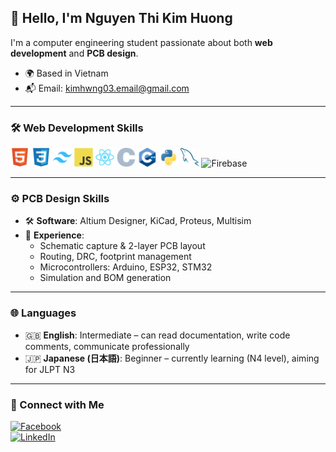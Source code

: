 ## 👋 Hello, I'm Nguyen Thi Kim Huong

I'm a computer engineering student passionate about both **web development** and **PCB design**.

- 🌍 Based in Vietnam  
- 📬 Email: kimhwng03.email@gmail.com  

---

### 🛠️ Web Development Skills

<p>
  <img alt="HTML" width="30px" src="https://raw.githubusercontent.com/devicons/devicon/master/icons/html5/html5-original.svg" />
  <img alt="CSS" width="30px" src="https://raw.githubusercontent.com/devicons/devicon/master/icons/css3/css3-original.svg" />
   <img alt="Tailwind CSS" width="30px" src="https://raw.githubusercontent.com/devicons/devicon/master/icons/tailwindcss/tailwindcss-plain.svg" />

  <img alt="JavaScript" width="30px" src="https://raw.githubusercontent.com/devicons/devicon/master/icons/javascript/javascript-original.svg" />
  <img alt="React" width="30px" src="https://raw.githubusercontent.com/devicons/devicon/master/icons/react/react-original.svg" />
  <img alt="C" width="30px" src="https://raw.githubusercontent.com/devicons/devicon/master/icons/c/c-original.svg" />
  <img alt="C++" width="30px" src="https://raw.githubusercontent.com/devicons/devicon/master/icons/cplusplus/cplusplus-original.svg" />
  <img alt="Python" width="30px" src="https://raw.githubusercontent.com/devicons/devicon/master/icons/python/python-original.svg" />
  <img alt="MySQL" width="30px" src="https://raw.githubusercontent.com/devicons/devicon/master/icons/mysql/mysql-original.svg" />
    <img alt="Firebase" width="30px" src="https://www.vectorlogo.zone/logos/firebase/firebase-icon.svg" />
</p>


---

### ⚙️ PCB Design Skills

- 🛠️ **Software**: Altium Designer, KiCad, Proteus, Multisim  
- 📐 **Experience**: 
  - Schematic capture & 2-layer PCB layout
  - Routing, DRC, footprint management
  - Microcontrollers: Arduino, ESP32, STM32
  - Simulation and BOM generation

---

### 🌐 Languages

- 🇬🇧 **English**: Intermediate – can read documentation, write code comments, communicate professionally  
- 🇯🇵 **Japanese (日本語)**: Beginner – currently learning (N4 level), aiming for JLPT N3

---

### 🔗 Connect with Me

[![Facebook](https://img.shields.io/badge/Facebook-%231877F2.svg?&style=for-the-badge&logo=facebook&logoColor=white)](https://facebook.com/yourprofile)  
[![LinkedIn](https://img.shields.io/badge/LinkedIn-%230077B5.svg?&style=for-the-badge&logo=linkedin&logoColor=white)](https://linkedin.com/in/yourprofile)
